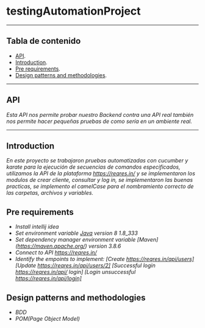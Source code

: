 # testingAutomationProject
***
## Tabla de contenido

- [API](#api).
- [Introduction](#introduction).
- [Pre requirements](#pre-requirements).
- [Design patterns and methodologies](#design-patterns-and-methodologies).

***
## API

_Esta API nos permite probar nuestro Backend contra una API real también nos permite hacer pequeñas pruebas de como sería en un ambiente real._

***

## Introduction


_En este proyecto se trabajaron pruebas automatizadas con cucumber y karate para la ejecución de secuencias de comandos especificados, utilizamos la API de la plataforma https://reqres.in/ y se implementaron los modulos de crear cliente, consultar y log in, se implementaron las buenas practicas, se implemento el camelCase para el nombramiento correcto de las carpetas, archivos y variables._

## Pre requirements

* _Install intellij idea_
* _Set environment variable [Java](https://www.oracle.com/co/java/technologies/javase/javase8-archive-downloads.html) version 8 1.8_333_
* _Set dependency manager environment variable [Maven] (https://maven.apache.org/) version 3.8.6_
* _Connect to API https://reqres.in/_
* _Identify the empoints to implement: [Create https://reqres.in/api/users] [Update https://reqres.in/api/users/2] [Successful login https://reqres.in/api/ login] [Login unsuccessful https://reqres.in/api/login]_

## Design patterns and methodologies

* _BDD_
* _POM(Page Object Model)_
